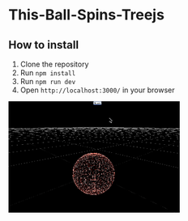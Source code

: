 # This-Ball-Spins-Treejs

## How to install
1. Clone the repository
2. Run `npm install`
3. Run `npm run dev`
4. Open `http://localhost:3000/` in your browser

<img src="public/assets/app.gif">
